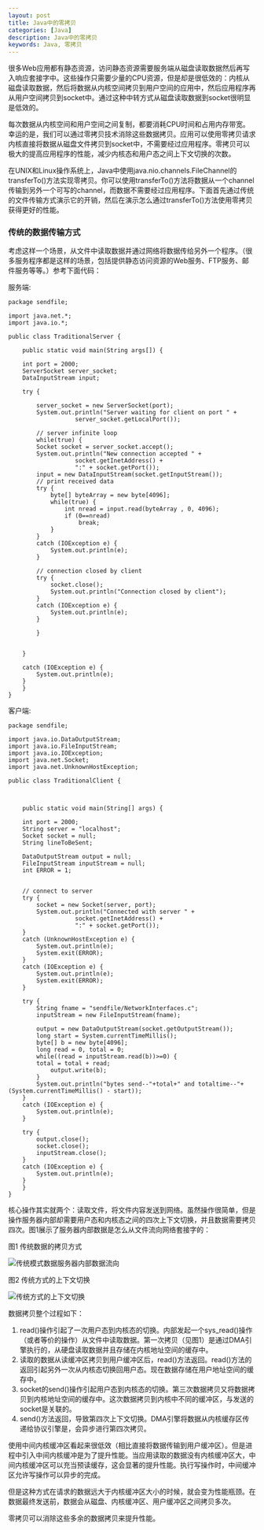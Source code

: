 ```yaml
---
layout: post
title: Java中的零拷贝
categories: [Java]
description: Java中的零拷贝
keywords: Java, 零拷贝
---
```


很多Web应用都有静态资源，访问静态资源需要服务端从磁盘读取数据然后再写入响应套接字中。这些操作只需要少量的CPU资源，但是却是很低效的：内核从磁盘读取数据，然后将数据从内核空间拷贝到用户空间的应用中，然后应用程序再从用户空间拷贝到socket中。通过这种中转方式从磁盘读取数据到socket很明显是低效的。

每次数据从内核空间和用户空间之间复制，都要消耗CPU时间和占用内存带宽。幸运的是，我们可以通过零拷贝技术消除这些数据拷贝。应用可以使用零拷贝请求内核直接将数据从磁盘文件拷贝到socket中，不需要经过应用程序。零拷贝可以极大的提高应用程序的性能，减少内核态和用户态之间上下文切换的次数。

在UNIX和Linux操作系统上，Java中使用java.nio.channels.FileChannel的transferTo()方法实现零拷贝。你可以使用transferTo()方法将数据从一个channel传输到另外一个可写的channel，而数据不需要经过应用程序。下面首先通过传统的文件传输方式演示它的开销，然后在演示怎么通过transferTo()方法使用零拷贝获得更好的性能。

### 传统的数据传输方式

考虑这样一个场景，从文件中读取数据并通过网络将数据传给另外一个程序。（很多服务程序都是这样的场景，包括提供静态访问资源的Web服务、FTP服务、邮件服务等等。）参考下面代码：

服务端:
```
package sendfile;

import java.net.*;
import java.io.*;

public class TraditionalServer {
    
    public static void main(String args[]) {
	
	int port = 2000;
	ServerSocket server_socket;
	DataInputStream input;
	
	try {
	    
	    server_socket = new ServerSocket(port);
	    System.out.println("Server waiting for client on port " + 
			       server_socket.getLocalPort());
	    
	    // server infinite loop
	    while(true) {
		Socket socket = server_socket.accept();
		System.out.println("New connection accepted " +
				   socket.getInetAddress() +
				   ":" + socket.getPort());
		input = new DataInputStream(socket.getInputStream()); 
		// print received data 
		try {
			byte[] byteArray = new byte[4096];
		    while(true) {
		    	int nread = input.read(byteArray , 0, 4096);
		    	if (0==nread) 
		    		break;
		    }
		}
		catch (IOException e) {
		    System.out.println(e);
		}
		
		// connection closed by client
		try {
		    socket.close();
		    System.out.println("Connection closed by client");
		}
		catch (IOException e) {
		    System.out.println(e);
		}
		
	    }
	    
	    
	}
	
	catch (IOException e) {
	    System.out.println(e);
	}
    }
}
```

客户端:
```
package sendfile;

import java.io.DataOutputStream;
import java.io.FileInputStream;
import java.io.IOException;
import java.net.Socket;
import java.net.UnknownHostException;

public class TraditionalClient {
    
    
    
    public static void main(String[] args) {

	int port = 2000;
	String server = "localhost";
	Socket socket = null;
	String lineToBeSent;
	
	DataOutputStream output = null;
	FileInputStream inputStream = null;
	int ERROR = 1;
	
	
	// connect to server
	try {
	    socket = new Socket(server, port);
	    System.out.println("Connected with server " +
				   socket.getInetAddress() +
				   ":" + socket.getPort());
	}
	catch (UnknownHostException e) {
	    System.out.println(e);
	    System.exit(ERROR);
	}
	catch (IOException e) {
	    System.out.println(e);
	    System.exit(ERROR);
	}
	
	try {
		String fname = "sendfile/NetworkInterfaces.c";
		inputStream = new FileInputStream(fname);
		
	    output = new DataOutputStream(socket.getOutputStream());
	    long start = System.currentTimeMillis();	    
	    byte[] b = new byte[4096];
	    long read = 0, total = 0;
	    while((read = inputStream.read(b))>=0) {
		total = total + read;
	    	output.write(b);
	    }
	    System.out.println("bytes send--"+total+" and totaltime--"+(System.currentTimeMillis() - start));
	}
	catch (IOException e) {
	    System.out.println(e);
	}

	try {
		output.close();
	    socket.close();
	    inputStream.close();
	}
	catch (IOException e) {
	    System.out.println(e);
	}
    }    
}
```

核心操作其实就两个：读取文件，将文件内容发送到网络。虽然操作很简单，但是操作服务器内部却需要用户态和内核态之间的四次上下文切换，并且数据需要拷贝四次。图1展示了服务器内部数据是怎么从文件流向网络套接字的：

图1 传统数据的拷贝方式

![传统模式数据服务器内部数据流向](https://github.com/qinchunabng/qinchunabng.github.io/blob/master/images/posts/java/java_zero_cp_figure1.gif?raw=true)

图2 传统方式的上下文切换

![传统方式的上下文切换](https://github.com/qinchunabng/qinchunabng.github.io/blob/master/images/posts/java/java_zero_cp_figure2.gif?raw=true)

数据拷贝整个过程如下：

1. read()操作引起了一次用户态到内核态的切换。内部发起一个sys_read()操作（或者等价的操作）从文件中读取数据。第一次拷贝（见图1）是通过DMA引擎执行的，从硬盘读取数据并且存储在内核地址空间的缓存中。
2. 读取的数据从读缓冲区拷贝到用户缓冲区后，read()方法返回。read()方法的返回引起另外一次从内核态切换回用户态。现在数据存储在用户地址空间的缓存中。
3. socket的send()操作引起用户态到内核态的切换。第三次数据拷贝又将数据拷贝到内核地址空间的缓存中。这次数据拷贝到内核中不同的缓冲区，与发送的socket是关联的。
4. send()方法返回，导致第四次上下文切换。DMA引擎将数据从内核缓存区传递给协议引擎是，会异步进行第四次拷贝。 

使用中间内核缓冲区看起来很低效（相比直接将数据传输到用户缓冲区）。但是进程中引入中间内核缓冲是为了提升性能。当应用读取的数据没有内核缓冲区大，中间内核缓冲区可以充当预读缓存，这会显著的提升性能。执行写操作时，中间缓冲区允许写操作可以异步的完成。

但是这种方式在请求的数据远大于内核缓冲区大小的时候，就会变为性能瓶颈。在数据最终发送前，数据会从磁盘、内核缓冲区、用户缓冲区之间拷贝多次。

零拷贝可以消除这些多余的数据拷贝来提升性能。




